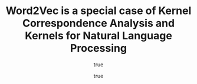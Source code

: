 ---
arxiv: 1605.05087
author:
- family: Niitsuma
  given: Hirotaka
- family: Lee
  given: Minho
layout: refuses
section: pre
title: Word2Vec is a special case of Kernel Correspondence Analysis and Kernels for
  Natural Language Processing
---